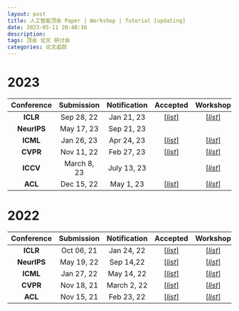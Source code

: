 ```yaml
---
layout: post
title: 人工智能顶会 Paper | Workshop | Tutorial [updating]
date: 2023-05-11 20:40:16
description: 
tags: 顶会 论文 研讨会
categories: 论文追踪
---
```


# 2023

| Conference | Submission | Notification | Accepted | Workshop | Tutorial |
| :---: | :---: | :---: | :---: | :---: | :---: |
| **ICLR**      | Sep 28, 22      | Jan 21, 23 |[[*list*]](https://iclr.cc/virtual/2023/papers.html) | [[*list*]](https://iclr.cc/virtual/2023/events/workshop)| |
| **NeurIPS**   | May 17, 23       | Sep 21, 23  |  |  |  |
| **ICML**      | Jan 26, 23      | Apr 24, 23 |[[*list*]](https://icml.cc/virtual/2023/papers.html) | [[*list*]](https://icml.cc/virtual/2023/events/workshop) | [[*list*]](https://icml.cc/virtual/2023/events/tutorial) |
| **CVPR**      |  Nov 11, 22     | Feb 27, 23 | [[*list*]](https://cvpr2023.thecvf.com/Conferences/2023/AcceptedPapers) | [[*list*]](https://cvpr2023.thecvf.com/Conferences/2023/workshop-list)| [[*list*]](https://cvpr2023.thecvf.com/Conferences/2023/tutorial-list) |
| **ICCV**      |March 8, 23       | July 13, 23 |  | [[*list*]](https://iccv2023.thecvf.com/list.of.accepted.workshops-90.php) | [[*list*]](https://iccv2023.thecvf.com/list.of.accepted.tutorials-91.php) |
| **ACL**       |Dec 15, 22       | May 1, 23 | [[*list*]](https://2023.aclweb.org/program/accepted_main_conference/) | [[*list*]](https://2023.aclweb.org/program/workshops/) | [[*list*]](https://2023.aclweb.org/program/tutorials/) |

# 2022

| Conference | Submission | Notification | Accepted | Workshop | Tutorial |
| :---: | :---: | :---: | :---: | :---: | :---: |
| **ICLR** | Oct 06, 21 |  Jan 24, 22| [[*list*]](https://iclr.cc/virtual/2022/papers.html) |[[*list*]](https://iclr.cc/virtual/2022/events/workshop)  | -- |
| **NeurIPS** |May 19, 22  | 	Sep 14,22 | [[*list*]](https://nips.cc/virtual/2022/papers.html) | [[*list*]](https://nips.cc/virtual/2022/events/workshop) |[[*list*]](https://nips.cc/virtual/2022/events/tutorial) |
| **ICML** |Jan 27, 22  | May 14, 22 | [[*list*]](https://icml.cc/virtual/2022/papers.html) |[[*list*]](https://icml.cc/virtual/2022/events/workshop) | [[*list*]](https://icml.cc/virtual/2022/events/Tutorial) |
| **CVPR** | Nov 18, 21 | March 2, 22 |[[*list*]](https://openaccess.thecvf.com/CVPR2022?day=all)  |[[*list*]](https://cvpr2022.thecvf.com/workshop-schedule)  |[[*list*]](https://cvpr2022.thecvf.com/tutorial-list)|
| **ACL** | Nov 15, 21 | Feb 23, 22 | [[*list*]](https://www.2022.aclweb.org/papers) | [[*list*]](https://www.2022.aclweb.org/workshops) | [[*list*]](https://www.2022.aclweb.org/tutorials) |

